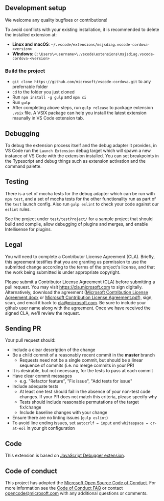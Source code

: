 ## Development setup

We welcome any quality bugfixes or contributions!

To avoid conflicts with your existing installation, it is recommended to delete the installed extension at:

- **Linux and macOS**: `~/.vscode/extensions/msjsdiag.vscode-cordova-<version>`
- **Windows**: `C:\Users\<username>\.vscode\extensions\msjsdiag.vscode-cordova-<version>`

### Build the project

- `git clone https://github.com/microsoft/vscode-cordova.git` to any preferrable folder
- `cd` to the folder you just cloned
- Run `npm install -g gulp` and `npm ci`
- Run `gulp`
- After completing above steps, run `gulp release` to package extension `.vsix` file. A VSIX package can help you install the latest extension maunally in VS Code extension tab.

## Debugging

To debug the extension process itself and the debug adapter it provides, in VS Code run the `Launch Extension` debug target which will spawn a new instance of VS Code with the extension installed. You can set breakpoints in the Typescript and debug things such as extension activation and the command palette.

## Testing

There is a set of mocha tests for the debug adapter which can be run with `npm test`, and a set of mocha tests for the other functionality run as part of the `test` launch config. Also run `gulp eslint` to check your code against our `eslint` rules.

See the project under `test/testProject/` for a sample project that should build and compile, allow debugging of plugins and merges, and enable Intellisense for plugins.

## Legal

You will need to complete a Contributor License Agreement (CLA). Briefly, this agreement testifies that you are granting us permission to use the submitted change according to the terms of the project's license, and that the work being submitted is under appropriate copyright.

Please submit a Contributor License Agreement (CLA) before submitting a pull request. You may visit https://cla.microsoft.com to sign digitally. Alternatively, download the agreement ([Microsoft Contribution License Agreement.docx](https://www.codeplex.com/Download?ProjectName=typescript&DownloadId=822190) or [Microsoft Contribution License Agreement.pdf](https://www.codeplex.com/Download?ProjectName=typescript&DownloadId=921298)), sign, scan, and email it back to <cla@microsoft.com>. Be sure to include your github user name along with the agreement. Once we have received the signed CLA, we'll review the request.

## Sending PR

Your pull request should:

- Include a clear description of the change
- Be a child commit of a reasonably recent commit in the **master** branch
  - Requests need not be a single commit, but should be a linear sequence of commits (i.e. no merge commits in your PR)
- It is desirable, but not necessary, for the tests to pass at each commit
- Have clear commit messages
  - e.g. "Refactor feature", "Fix issue", "Add tests for issue"
- Include adequate tests
  - At least one test should fail in the absence of your non-test code changes. If your PR does not match this criteria, please specify why
  - Tests should include reasonable permutations of the target fix/change
  - Include baseline changes with your change
- Ensure there are no linting issues (`gulp eslint`)
- To avoid line ending issues, set `autocrlf = input` and `whitespace = cr-at-eol` in your git configuration

## Code

This extension is based on [JavaScript Debugger extension](https://github.com/Microsoft/vscode-js-debug).

## Code of conduct

This project has adopted the [Microsoft Open Source Code of Conduct](https://opensource.microsoft.com/codeofconduct/). For more information see the [Code of Conduct FAQ](https://opensource.microsoft.com/codeofconduct/faq/) or contact [opencode@microsoft.com](mailto:opencode@microsoft.com) with any additional questions or comments.
